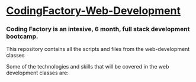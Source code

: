 <h1><a href="https://codingfactory.aueb.gr/">CodingFactory-Web-Development</a></h1>

<h3>Coding Factory is an intesive, 6 month, full stack development bootcamp.</h3>

<p>This repository contains all the scripts and files from the web-development classes</p>

<p>Some of the technologies and skills that will be covered in the web development classes are: </p>

<img src="">


